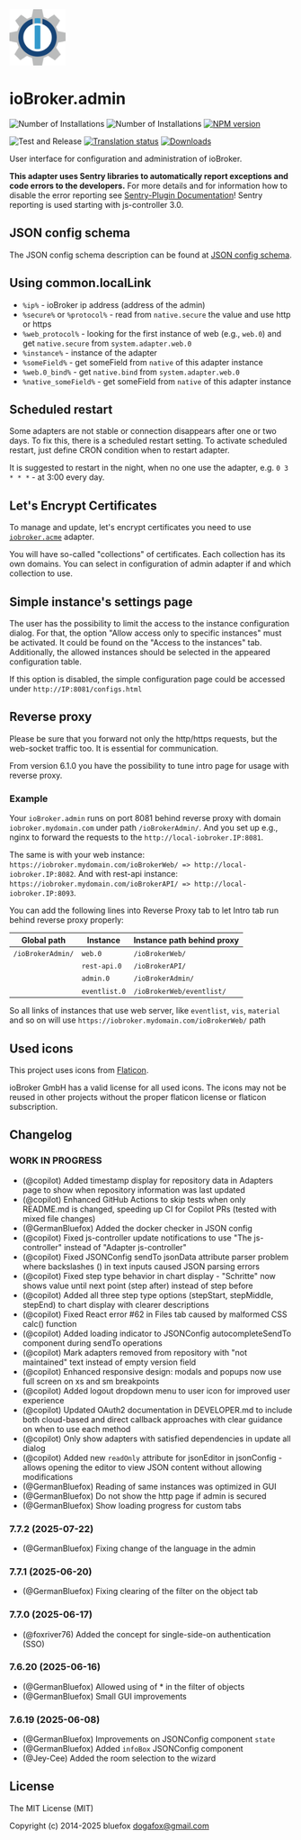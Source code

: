 <img src="packages/admin/admin/admin.svg" width="100" height="100" />

# ioBroker.admin

![Number of Installations](http://iobroker.live/badges/admin-installed.svg)
![Number of Installations](http://iobroker.live/badges/admin-stable.svg)
[![NPM version](http://img.shields.io/npm/v/iobroker.admin.svg)](https://www.npmjs.com/package/iobroker.admin)

![Test and Release](https://github.com/ioBroker/ioBroker.admin/workflows/Test%20and%20Release/badge.svg)
[![Translation status](https://weblate.iobroker.net/widgets/adapters/-/admin/svg-badge.svg)](https://weblate.iobroker.net/engage/adapters/?utm_source=widget)
[![Downloads](https://img.shields.io/npm/dm/iobroker.admin.svg)](https://www.npmjs.com/package/iobroker.admin)

User interface for configuration and administration of ioBroker.

**This adapter uses Sentry libraries to automatically report exceptions and code errors to the developers.** For more details and for information how to disable the error reporting see [Sentry-Plugin Documentation](https://github.com/ioBroker/plugin-sentry#plugin-sentry)! Sentry reporting is used starting with js-controller 3.0.

## JSON config schema

The JSON config schema description can be found at [JSON config schema](/packages/jsonConfig/SCHEMA.md).

## Using common.localLink

-   `%ip%` - ioBroker ip address (address of the admin)
-   `%secure%` or `%protocol%` - read from `native.secure` the value and use http or https
-   `%web_protocol%` - looking for the first instance of web (e.g., `web.0`) and get `native.secure` from `system.adapter.web.0`
-   `%instance%` - instance of the adapter
-   `%someField%` - get someField from `native` of this adapter instance
-   `%web.0_bind%` - get `native.bind` from `system.adapter.web.0`
-   `%native_someField%` - get someField from `native` of this adapter instance

## Scheduled restart

Some adapters are not stable or connection disappears after one or two days.
To fix this, there is a scheduled restart setting.
To activate scheduled restart, just define CRON condition when to restart adapter.

It is suggested to restart in the night, when no one use the adapter, e.g. `0 3 * * *` - at 3:00 every day.

## Let's Encrypt Certificates

To manage and update, let's encrypt certificates you need to use [`iobroker.acme`](https://github.com/iobroker-community-adapters/ioBroker.acme) adapter.

You will have so-called "collections" of certificates. Each collection has its own domains.
You can select in configuration of admin adapter if and which collection to use.

## Simple instance's settings page

The user has the possibility to limit the access to the instance configuration dialog.
For that, the option "Allow access only to specific instances" must be activated.
It could be found on the "Access to the instances" tab.
Additionally, the allowed instances should be selected in the appeared configuration table.

If this option is disabled, the simple configuration page could be accessed under `http://IP:8081/configs.html`

## Reverse proxy

Please be sure that you forward not only the http/https requests, but the web-socket traffic too. It is essential for communication.

From version 6.1.0 you have the possibility to tune intro page for usage with reverse proxy.

### Example

Your `ioBroker.admin` runs on port 8081 behind reverse proxy with domain `iobroker.mydomain.com` under path `/ioBrokerAdmin/`.
And you set up e.g., nginx to forward the requests to the `http://local-iobroker.IP:8081`.

The same is with your web instance: `https://iobroker.mydomain.com/ioBrokerWeb/ => http://local-iobroker.IP:8082`.
And with rest-api instance: `https://iobroker.mydomain.com/ioBrokerAPI/ => http://local-iobroker.IP:8093`.

You can add the following lines into Reverse Proxy tab to let Intro tab run behind reverse proxy properly:

| Global path       | Instance      | Instance path behind proxy |
|-------------------|---------------|----------------------------|
| `/ioBrokerAdmin/` | `web.0`       | `/ioBrokerWeb/`            |
|                   | `rest-api.0`  | `/ioBrokerAPI/`            |
|                   | `admin.0`     | `/ioBrokerAdmin/`          |
|                   | `eventlist.0` | `/ioBrokerWeb/eventlist/`  |

So all links of instances that use web server, like `eventlist`, `vis`, `material` and so on will use `https://iobroker.mydomain.com/ioBrokerWeb/` path

## Used icons

This project uses icons from [Flaticon](https://www.flaticon.com/).

ioBroker GmbH has a valid license for all used icons.
The icons may not be reused in other projects without the proper flaticon license or flaticon subscription.

## Changelog
<!--
	### **WORK IN PROGRESS**
-->
### **WORK IN PROGRESS**
- (@copilot) Added timestamp display for repository data in Adapters page to show when repository information was last updated
- (@copilot) Enhanced GitHub Actions to skip tests when only README.md is changed, speeding up CI for Copilot PRs (tested with mixed file changes)
- (@GermanBluefox) Added the docker checker in JSON config
- (@copilot) Fixed js-controller update notifications to use "The js-controller" instead of "Adapter js-controller"
- (@copilot) Fixed JSONConfig sendTo jsonData attribute parser problem where backslashes (\) in text inputs caused JSON parsing errors
- (@copilot) Fixed step type behavior in chart display - "Schritte" now shows value until next point (step after) instead of step before
- (@copilot) Added all three step type options (stepStart, stepMiddle, stepEnd) to chart display with clearer descriptions
- (@copilot) Fixed React error #62 in Files tab caused by malformed CSS calc() function
- (@copilot) Added loading indicator to JSONConfig autocompleteSendTo component during sendTo operations
- (@copilot) Mark adapters removed from repository with "not maintained" text instead of empty version field
- (@copilot) Enhanced responsive design: modals and popups now use full screen on xs and sm breakpoints
- (@copilot) Added logout dropdown menu to user icon for improved user experience
- (@copilot) Updated OAuth2 documentation in DEVELOPER.md to include both cloud-based and direct callback approaches with clear guidance on when to use each method
- (@copilot) Only show adapters with satisfied dependencies in update all dialog
- (@copilot) Added new `readOnly` attribute for jsonEditor in jsonConfig - allows opening the editor to view JSON content without allowing modifications
- (@GermanBluefox) Reading of same instances was optimized in GUI
- (@GermanBluefox) Do not show the http page if admin is secured
- (@GermanBluefox) Show loading progress for custom tabs

### 7.7.2 (2025-07-22)
- (@GermanBluefox) Fixing change of the language in the admin

### 7.7.1 (2025-06-20)
- (@GermanBluefox) Fixing clearing of the filter on the object tab

### 7.7.0 (2025-06-17)
- (@foxriver76) Added the concept for single-side-on authentication (SSO)

### 7.6.20 (2025-06-16)
- (@GermanBluefox) Allowed using of * in the filter of objects
- (@GermanBluefox) Small GUI improvements

### 7.6.19 (2025-06-08)

- (@GermanBluefox) Improvements on JSONConfig component `state`
- (@GermanBluefox) Added `infoBox` JSONConfig component
- (@Jey-Cee) Added the room selection to the wizard

## License

The MIT License (MIT)

Copyright (c) 2014-2025 bluefox <dogafox@gmail.com>
